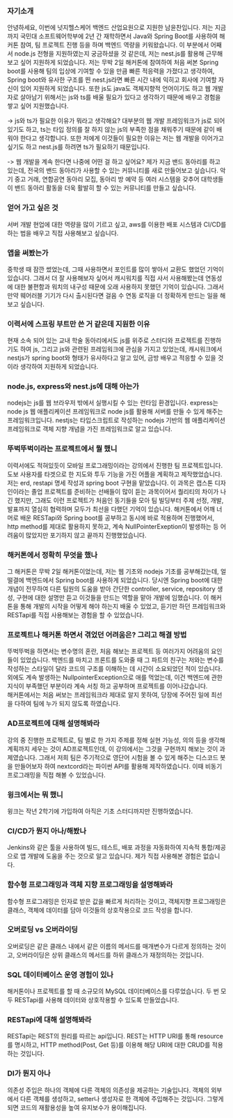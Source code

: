 ### 자기소개
안녕하세요, 이번에 넛지헬스케어 백엔드 산업요원으로 지원한 남윤찬입니다. 저는 지금까지 국민대 소프트웨어학부에 2년 간 재학하면서 Java와 Spring Boot를 사용하여 해커톤 참여, 팀 프로젝트 진행 등을 하며 백엔드 역량을 키워왔습니다. 이 부분에서 어째서 node.js 전형을 지원하였는지 궁금하셨을 것 같은데, 저는 nest.js를 활용해 근무해보고 싶어 지원하게 되었습니다. 저는 무박 2일 해커톤에 참여하여 처음 써본 Spring boot를 사용해 팀의 입상에 기여할 수 있을 만큼 빠른 적응력을 가졌다고 생각하여, Spring boot와 유사한 구조를 띈 nest.js라면 빠른 시간 내에 익히고 회사에 기여할 자신이 있어 지원하게 되었습니다. 또한 js도 java도 객체지향적 언어이기도 하고 웹 개발자로 살아남기 위해서는 js와 ts를 배울 필요가 있다고 생각하기 때문에 배우고 경험을 쌓고 싶어 지원했습니다.

-> js와 ts가 필요한 이유가 뭐라고 생각해요?
	대부분의 웹 개발 프레임워크가 js로 되어있기도 하고, ts는 타입 정의를 잘 하지 않는 js의 부족한 점을 채워주기 때문에 같이 배워야 한다고 생각합니다. 또한 저에게 이것들이 필요한 이유는 저는 웹 개발을 이어가고 싶기도 하고 nest.js를 하려면 ts가 필요하기 때문입니다.
 
-> 웹 개발을 계속 한다면 나중에 어떤 걸 하고 싶어요?
	제가 지금 밴드 동아리를 하고 있는데, 전국의 밴드 동아리가 사용할 수 있는 커뮤니티를 새로 만들어보고 싶습니다. 악기 중고 거래, 연합공연 동아리 모집, 동아리 방 예약 등 여러 시스템을 갖추어 대학생들이 밴드 동아리 활동을 더욱 활발히 할 수 있는 커뮤니티를 만들고 싶습니다.
### 얻어 가고 싶은 것
서버 개발 현업에 대한 역량을 많이 기르고 싶고, aws를 이용한 배포 시스템과 CI/CD를 하는 법을 배우고 직접 사용해보고 싶습니다.
### 앱을 써봤는가
중학생 때 잠깐 썼었는데, 그때 사용하면서 포인트를 많이 쌓아서 교환도 했었던 기억이 있습니다. 그래서 더 잘 사용해보자 싶어서 캐시워치를 직접 사서 사용해봤는데 연동성에 대한 불편함과 워치의 내구성 때문에 오래 사용하지 못했던 기억이 있습니다. 그래서 만약 웨어러블 기기가 다시 출시된다면 걸음 수 연동 로직을 더 정확하게 만드는 일을 해보고 싶습니다.
### 이력서에 스프링 부트만 쓴 거 같은데 지원한 이유
현재 소속 되어 있는 교내 학술 동아리에서도 js를 위주로 스터디와 프로젝트를 진행하기도 하여 js, 그리고 js와 관련된 프레임워크에 관심을 가지고 있었는데, 캐시워크에서 nestjs가 spring boot와 형태가 유사하다고 알고 있어, 금방 배우고 적응할 수 있을 것이라 생각하여 지원하게 되었습니다.
### node.js, express와 nest.js에 대해 아는가
nodejs는 js를 웹 브라우저 밖에서 실행시킬 수 있는 런타임 환경입니다. express는 node js 웹 애플리케이션 프레임워크로 node js를 활용해 서버를 만들 수 있게 해주는 프레임워크입니다. nestjs는 타입스크립트로 작성하는 nodejs 기반의 웹 애플리케이션 프레임워크로 객체 지향 개념을 가진 프레임워크로 알고 있습니다.
### 뚜벅뚜벅이라는 프로젝트에서 뭘 했니
이력서에도 적혀있듯이 모바일 프로그래밍이라는 강의에서 진행한 팀 프로젝트입니다. 도보 사용자를 타겟으로 한 지도와 투두 기능을 가진 어플을 계획하고 제작했었습니다. 저는 erd, restapi 명세 작성과 spring boot 구현을 맡았습니다. 이 과목은 캡스톤 디자인이라는 졸업 프로젝트를 준비하는 선배들이 많이 듣는 과목이어서 퀄리티의 차이가 나긴 했지만, 그래도 이런 프로젝트가 처음인 동기들을 모아 팀 빌딩부터 주제 선정, 개발, 발표까지 열심히 협력하며 모두가 최선을 다했던 기억이 있습니다. 해커톤에서 어깨 너머로 배운 RESTapi와 Spring boot를 공부하고 동시에 바로 적용하며 진행했어서, http method를 제대로 활용하지 못하고, 계속 NullPointerExeption이 발생하는 등 어려움이 많았지만 포기하지 않고 끝까지 진행했었습니다.
### 해커톤에서 정확히 무엇을 했나
그 해커톤은 무박 2일 해커톤이었는데, 저는 웹 기초와 nodejs 기초를 공부해갔는데, 얼떨결에 백엔드에서 Spring boot를 사용하게 되었습니다. 당시엔 Spring boot에 대한 개념이 전무하여 다른 팀원의 도움을 받아 간단한 controller, service, repository 생성, 구현에 대한 설명만 듣고 이것들을 만드는 역할을 맡아 개발에 임했습니다. 이 해커톤을 통해 개발의 시작을 어떻게 해야 하는지 배울 수 있었고, 듣기만 하던 프레임워크와 RESTapi를 직접 사용해보는 경험을 할 수 있었습니다.
### 프로젝트나 해커톤 하면서 겪었던 어려움은? 그리고 해결 방법
뚜벅뚜벅을 하면서는 변수명의 혼란, 처음 해보는 프로젝트 등 여러가지 어려움의 요인들이 있었습니다. 백엔드를 마치고 프론트를 도와줄 때 그 파트의 친구는 저와는 변수를 작성하는 스타일이 달라 코드의 구조를 이해하는 데 시간이 소요되었던 적이 있습니다. 외에도 계속 발생하는 NullpointerException으로 애를 먹었는데, 이건 백엔드에 관한 지식이 부족했던 부분이라 계속 서칭 하고 공부하며 프로젝트를 이어나갔습니다.  
해커톤에서는 처음 써보는 프레임워크라 제대로 알지 못하여, 당장에 주어진 일에 최선을 다하여 팀에 누가 되지 않도록 하였습니다.
### AD프로젝트에 대해 설명해봐라
강의 중 진행한 프로젝트로, 팀 별로 한 가지 주제를 정해 실현 가능성, 의의 등을 생각해 계획까지 세우는 것이 AD프로젝트인데, 이 강의에서는 그것을 구현까지 해보는 것이 과제였습니다. 그래서 저희 팀은 주기적으로 영단어 시험을 볼 수 있게 해주는 디스코드 봇을 만들어보자 하여 nextcord라는 파이썬 API를 활용해 제작하였습니다. 이때 비동기 프로그래밍을 직접 해볼 수 있었습니다.
### 윙크에서는 뭐 했니
윙크는 작년 2학기에 가입하여 아직은 기초 스터디까지만 진행하였습니다.
### CI/CD가 뭔지 아나/해봤나
Jenkins와 같은 툴을 사용하여 빌드, 테스트, 배포 과정을 자동화하여 지속적 통합/제공으로 앱 개발에 도움을 주는 것으로 알고 있습니다. 제가 직접 사용해본 경험은 없습니다.
### 함수형 프로그래밍과 객체 지향 프로그래밍을 설명해봐라
함수형 프로그래밍은 인자로 받은 값을 빠르게 처리하는 것이고, 객체지향 프로그래밍은 클래스, 객체에 데이터를 담아 이것들의 상호작용으로 코드 작성을 합니다.
### 오버로딩 vs 오버라이딩
오버로딩은 같은 클래스 내에서 같은 이름의 메서드를 매개변수가 다르게 정의하는 것이고, 오버라이딩은 상위 클래스의 메서드를 하위 클래스가 재정의하는 것입니다.
### SQL 데이터베이스 운영 경험이 있나
해커톤이나 프로젝트를 할 때 소규모의 MySQL 데이터베이스를 다루었습니다. 두 번 모두 RESTapi를 사용해 데이터와 상호작용할 수 있도록 만들었습니다.
### RESTapi에 대해 설명해봐라
RESTapi는 REST의 원리를 따르는 api입니다. REST는 HTTP URI를 통해 resource를 명시하고, HTTP method(Post, Get 등)를 이용해 해당 URI에 대한 CRUD를 적용하는 것입니다.
### DI가 뭔지 아나
의존성 주입은 하나의 객체에 다른 객체의 의존성을 제공하는 기술입니다. 객체의 외부에서 다른 객체를 생성하고, setter나 생성자로 한 객체에 주입해주는 것입니다. 그렇게 되면 코드의 재활용성을 높여 유지보수가 용이해집니다.
